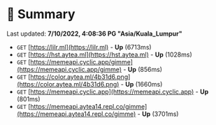 # 📖 Summary
Last updated: **7/10/2022, 4:08:36 PG "Asia/Kuala_Lumpur"**

- `GET` [https://lilr.ml](https://lilr.ml) - **Up** (6713ms)
- `GET` [https://hst.aytea.ml](https://hst.aytea.ml) - **Up** (1028ms)
- `GET` [https://memeapi.cyclic.app/gimme](https://memeapi.cyclic.app/gimme) - **Up** (856ms)
- `GET` [https://color.aytea.ml/4b31d6.png](https://color.aytea.ml/4b31d6.png) - **Up** (1660ms)
- `GET` [https://memeapi.cyclic.app](https://memeapi.cyclic.app) - **Up** (801ms)
- `GET` [https://memeapi.aytea14.repl.co/gimme](https://memeapi.aytea14.repl.co/gimme) - **Up** (3701ms)
